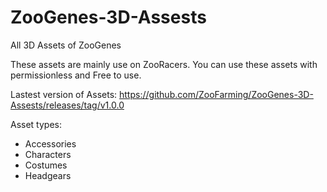 # ZooGenes-3D-Assests
All 3D Assets of ZooGenes

These assets are mainly use on ZooRacers. You can use these assets with permissionless and Free to use.

Lastest version of Assets:
https://github.com/ZooFarming/ZooGenes-3D-Assests/releases/tag/v1.0.0

Asset types:
- Accessories
- Characters
- Costumes
- Headgears
